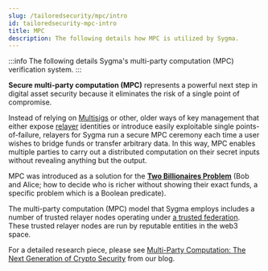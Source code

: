```yaml
---
slug: /tailoredsecurity/mpc/intro
id: tailoredsecurity-mpc-intro
title: MPC
description: The following details how MPC is utilized by Sygma.
---
```


:::info
The following details Sygma's multi-party computation (MPC) verification system.
:::

**Secure multi-party computation (MPC)** represents a powerful next step in digital asset security because it eliminates the risk of a single point of compromise.

Instead of relying on [Multisigs](https://en.wikipedia.org/wiki/Multisignature) or other, older ways of key management that either expose [relayer](../../03-relayers.md) identities or introduce easily exploitable single points-of-failure, relayers for Sygma run a secure MPC ceremony each time a user wishes to bridge funds or transfer arbitrary data. In this way, MPC enables multiple parties to carry out a distributed computation on their secret inputs without revealing anything but the output.&#x20;

MPC was introduced as a solution for the **[Two Billionaires Problem](https://en.wikipedia.org/wiki/Yao%27s_Millionaires%27_problem)** (Bob and Alice; how to decide who is richer without showing their exact funds, a specific problem which is a Boolean predicate).

The multi-party computation (MPC) model that Sygma employs includes a number of trusted relayer nodes operating under [a trusted federation](https://blog.chainsafe.io/bridges-in-crypto-space-12e158f5fd1e). These trusted relayer nodes are run by reputable entities in the web3 space.

For a detailed research piece, please see [Multi-Party Computation: The Next Generation of Crypto Security](https://blog.buildwithsygma.com/multi-party-computation/) from our blog.
